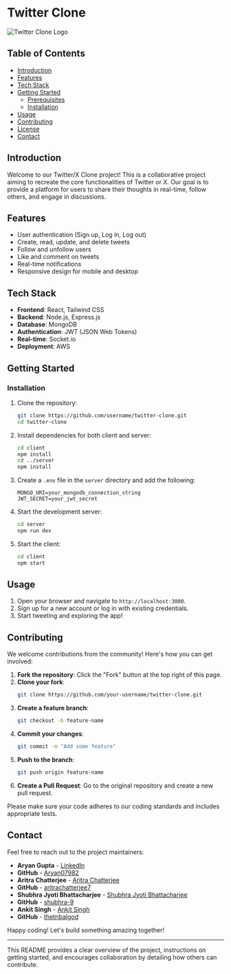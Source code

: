 # Twitter Clone

![Twitter Clone Logo](path_to_logo_image)

## Table of Contents
- [Introduction](#introduction)
- [Features](#features)
- [Tech Stack](#tech-stack)
- [Getting Started](#getting-started)
  - [Prerequisites](#prerequisites)
  - [Installation](#installation)
- [Usage](#usage)
- [Contributing](#contributing)
- [License](#license)
- [Contact](#contact)

## Introduction
Welcome to our Twitter/X Clone project! This is a collaborative project aiming to recreate the core functionalities of Twitter or X. Our goal is to provide a platform for users to share their thoughts in real-time, follow others, and engage in discussions.

## Features
- User authentication (Sign up, Log in, Log out)
- Create, read, update, and delete tweets
- Follow and unfollow users
- Like and comment on tweets
- Real-time notifications
- Responsive design for mobile and desktop

## Tech Stack
- **Frontend**: React, Tailwind CSS
- **Backend**: Node.js, Express.js
- **Database**: MongoDB
- **Authentication**: JWT (JSON Web Tokens)
- **Real-time**: Socket.io
- **Deployment**: AWS

## Getting Started
### Installation
1. Clone the repository:
    ```bash
    git clone https://github.com/username/twitter-clone.git
    cd twitter-clone
    ```

2. Install dependencies for both client and server:
    ```bash
    cd client
    npm install
    cd ../server
    npm install
    ```

3. Create a `.env` file in the `server` directory and add the following:
    ```env
    MONGO_URI=your_mongodb_connection_string
    JWT_SECRET=your_jwt_secret
    ```

4. Start the development server:
    ```bash
    cd server
    npm run dev
    ```

5. Start the client:
    ```bash
    cd client
    npm start
    ```

## Usage
1. Open your browser and navigate to `http://localhost:3000`.
2. Sign up for a new account or log in with existing credentials.
3. Start tweeting and exploring the app!

## Contributing
We welcome contributions from the community! Here's how you can get involved:

1. **Fork the repository**: Click the "Fork" button at the top right of this page.
2. **Clone your fork**: 
    ```bash
    git clone https://github.com/your-username/twitter-clone.git
    ```
3. **Create a feature branch**: 
    ```bash
    git checkout -b feature-name
    ```
4. **Commit your changes**: 
    ```bash
    git commit -m "Add some feature"
    ```
5. **Push to the branch**: 
    ```bash
    git push origin feature-name
    ```
6. **Create a Pull Request**: Go to the original repository and create a new pull request.

Please make sure your code adheres to our coding standards and includes appropriate tests.

## Contact
Feel free to reach out to the project maintainers:
- **Aryan Gupta** - [LinkedIn](https://linkedin.com/in/aryan-gupta-169542216)
- **GitHub** - [Aryan07982](https://github.com/Aryan07982)
- **Aritra Chatterjee** - [Aritra Chatterjee](linkedin.com/in/aritra-chatterjee-490458279)
- **GitHub** - [aritrachatterjee7](https://github.com/aritrachatterjee7)
- **Shubhra Jyoti Bhattacharjee** - [Shubhra Jyoti Bhattacharjee](linkedin.com/in/shubhra-jyoti-bhattacharjee-172356280)
- **GitHub** - [shubhra-9](https://github.com/shubhra-9)
-  **Ankit Singh** - [Ankit Singh](https://linkedin.com/in/aryan-gupta-169542216)
- **GitHub** - [thetribalgod](linkedin.com/in/ankit-singh-12b819239)




Happy coding! Let's build something amazing together!

---

This README provides a clear overview of the project, instructions on getting started, and encourages collaboration by detailing how others can contribute.
